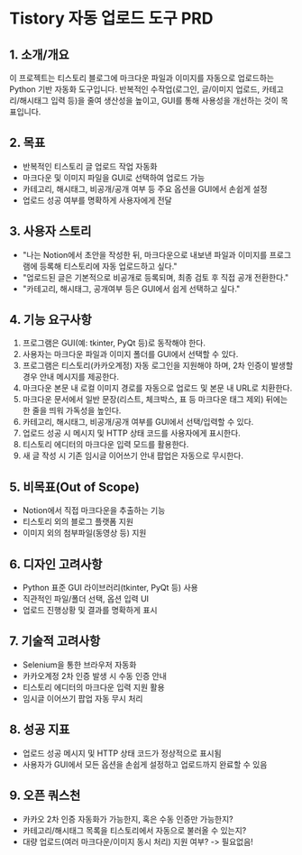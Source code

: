 # Tistory 자동 업로드 도구 PRD

## 1. 소개/개요
이 프로젝트는 티스토리 블로그에 마크다운 파일과 이미지를 자동으로 업로드하는 Python 기반 자동화 도구입니다. 반복적인 수작업(로그인, 글/이미지 업로드, 카테고리/해시태그 입력 등)을 줄여 생산성을 높이고, GUI를 통해 사용성을 개선하는 것이 목표입니다.

## 2. 목표
- 반복적인 티스토리 글 업로드 작업 자동화
- 마크다운 및 이미지 파일을 GUI로 선택하여 업로드 가능
- 카테고리, 해시태그, 비공개/공개 여부 등 주요 옵션을 GUI에서 손쉽게 설정
- 업로드 성공 여부를 명확하게 사용자에게 전달

## 3. 사용자 스토리
- "나는 Notion에서 초안을 작성한 뒤, 마크다운으로 내보낸 파일과 이미지를 프로그램에 등록해 티스토리에 자동 업로드하고 싶다."
- "업로드된 글은 기본적으로 비공개로 등록되며, 최종 검토 후 직접 공개 전환한다."
- "카테고리, 해시태그, 공개여부 등은 GUI에서 쉽게 선택하고 싶다."

## 4. 기능 요구사항
1. 프로그램은 GUI(예: tkinter, PyQt 등)로 동작해야 한다.
2. 사용자는 마크다운 파일과 이미지 폴더를 GUI에서 선택할 수 있다.
3. 프로그램은 티스토리(카카오계정) 자동 로그인을 지원해야 하며, 2차 인증이 발생할 경우 안내 메시지를 제공한다.
4. 마크다운 본문 내 로컬 이미지 경로를 자동으로 업로드 및 본문 내 URL로 치환한다.
5. 마크다운 문서에서 일반 문장(리스트, 체크박스, 표 등 마크다운 태그 제외) 뒤에는 한 줄을 띄워 가독성을 높인다.
6. 카테고리, 해시태그, 비공개/공개 여부를 GUI에서 선택/입력할 수 있다.
7. 업로드 성공 시 메시지 및 HTTP 상태 코드를 사용자에게 표시한다.
8. 티스토리 에디터의 마크다운 입력 모드를 활용한다.
9. 새 글 작성 시 기존 임시글 이어쓰기 안내 팝업은 자동으로 무시한다.

## 5. 비목표(Out of Scope)
- Notion에서 직접 마크다운을 추출하는 기능
- 티스토리 외의 블로그 플랫폼 지원
- 이미지 외의 첨부파일(동영상 등) 지원

## 6. 디자인 고려사항
- Python 표준 GUI 라이브러리(tkinter, PyQt 등) 사용
- 직관적인 파일/폴더 선택, 옵션 입력 UI
- 업로드 진행상황 및 결과를 명확하게 표시

## 7. 기술적 고려사항
- Selenium을 통한 브라우저 자동화
- 카카오계정 2차 인증 발생 시 수동 인증 안내
- 티스토리 에디터의 마크다운 입력 지원 활용
- 임시글 이어쓰기 팝업 자동 무시 처리

## 8. 성공 지표
- 업로드 성공 메시지 및 HTTP 상태 코드가 정상적으로 표시됨
- 사용자가 GUI에서 모든 옵션을 손쉽게 설정하고 업로드까지 완료할 수 있음

## 9. 오픈 쿼스천
- 카카오 2차 인증 자동화가 가능한지, 혹은 수동 인증만 가능한지?
- 카테고리/해시태그 목록을 티스토리에서 자동으로 불러올 수 있는지?
- 대량 업로드(여러 마크다운/이미지 동시 처리) 지원 여부? -> 필요없음!
